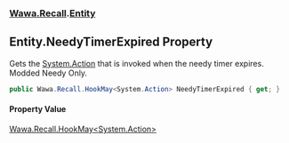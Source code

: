 ### [Wawa.Recall](Wawa.Recall.md 'Wawa.Recall').[Entity](Entity.md 'Wawa.Recall.Entity')

## Entity.NeedyTimerExpired Property

Gets the [System.Action](https://docs.microsoft.com/en-us/dotnet/api/System.Action 'System.Action') that is invoked when the needy timer expires. Modded Needy Only.

```csharp
public Wawa.Recall.HookMay<System.Action> NeedyTimerExpired { get; }
```

#### Property Value
[Wawa.Recall.HookMay&lt;](HookMay{T}.md 'Wawa.Recall.HookMay<T>')[System.Action](https://docs.microsoft.com/en-us/dotnet/api/System.Action 'System.Action')[&gt;](HookMay{T}.md 'Wawa.Recall.HookMay<T>')